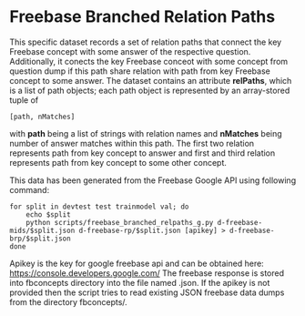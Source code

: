 Freebase Branched Relation Paths
================================

This specific dataset records a set of relation paths that connect
the key Freebase concept with some answer of the respective question.
Additionally, it conects the key Freebase conceot with some concept from
question dump if this path share relation with path from key Freebase concept 
to some answer. The dataset contains an attribute **relPaths**, which is
a list of path objects; each path object is represented by an
array-stored tuple of

	[path, nMatches]

with **path** being a list of strings with relation names and
**nMatches** being number of answer matches within this path.
The first two relation represents path from key concept to answer
and first and third relation represents path from key concept to
some other concept.

This data has been generated from the Freebase Google API using following command:

	for split in devtest test trainmodel val; do
		echo $split
		python scripts/freebase_branched_relpaths_g.py d-freebase-mids/$split.json d-freebase-rp/$split.json [apikey] > d-freebase-brp/$split.json
	done

Apikey is the key for google freebase api and can be obtained here: https://console.developers.google.com/
The freebase response is stored into fbconcepts directory into the file named <mid>.json.
If the apikey is not provided then the script tries to read existing JSON freebase data dumps from the directory fbconcepts/.
